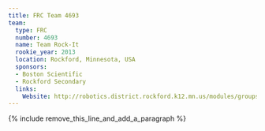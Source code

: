 ```yaml
---
title: FRC Team 4693
team:
  type: FRC
  number: 4693
  name: Team Rock-It
  rookie_year: 2013
  location: Rockford, Minnesota, USA
  sponsors:
  - Boston Scientific
  - Rockford Secondary
  links:
    Website: http://robotics.district.rockford.k12.mn.us/modules/groups/integrated_home.phtml?gid=4927915
---
```


{% include remove_this_line_and_add_a_paragraph %}